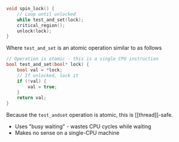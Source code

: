 ```c
void spin_lock() {
	// Loop until unlocked
	while test_and_set(lock);
	critical_region();
	unlock(lock);
}
```

Where `test_and_set` is an atomic operation similar to as follows
```c
// Operation is atomic - this is a single CPU instruction
bool test_and_set(bool* lock) {
    bool val = *lock;
    // If unlocked, lock it
    if (!val) {
	    val = true;
    }
    return val;
}
```

Because the `test_andset` operation is atomic, this is [[thread]]-safe.

* Uses "busy waiting" - wastes CPU cycles while waiting
* Makes no sense on a single-CPU machine